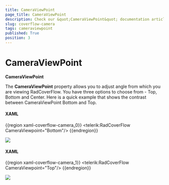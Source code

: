 ```yaml
---
title: CameraViewPoint
page_title: CameraViewPoint
description: Check our &quot;CameraViewPoint&quot; documentation article for the RadCoverflow {{ site.framework_name }} control.
slug: coverflow-camera
tags: cameraviewpoint
published: True
position: 3
---
```


# CameraViewPoint

__CameraViewPoint__

The __CameraViewPoint__ property allows you to adjust angle from which you are viewing RadCoverFlow. You have three options to choose from - Top, Bottom and Center. Here is a quick example that shows the contrast between CameraViewPoint Bottom and Top.

#### __XAML__

{{region xaml-coverflow-camera_0}}
    <telerik:RadCoverFlow CameraViewpoint="Bottom"/>
{{endregion}}

![](images/RadCoverFlow_Features2.gif)

#### __XAML__

{{region xaml-coverflow-camera_1}}
    <telerik:RadCoverFlow CameraViewpoint="Top"/>
{{endregion}}

![](images/RadCoverFlow_Features3.gif)
